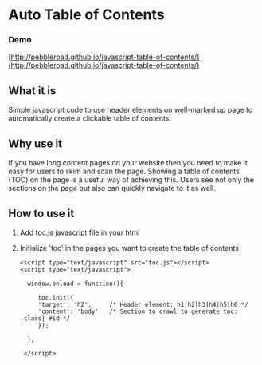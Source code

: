 # Auto Table of Contents

### Demo

[http://pebbleroad.github.io/javascript-table-of-contents/](http://pebbleroad.github.io/javascript-table-of-contents/)

## What it is
Simple javascript code to use header elements on well-marked up page to automatically create a clickable table of contents.

## Why use it
If you have long content pages on your website then you need to make it easy for users to skim and scan the page. Showing a table of contents (TOC) on the page is a useful way of achieving this. Users see not only the sections on the page but also can quickly navigate to it as well.

## How to use it

1. Add toc.js javascript file in your html
2. Initialize 'toc' in the pages you want to create the table of contents

	   <script type="text/javascript" src="toc.js"></script>
	   <script type="text/javascript">

		 window.onload = function(){

			toc.init({
			'target': 'h2', 	/* Header element: h1|h2|h3|h4|h5|h6 */
			'content': 'body' 	/* Section to crawl to generate toc: .class| #id */
			});

		 };

		</script>